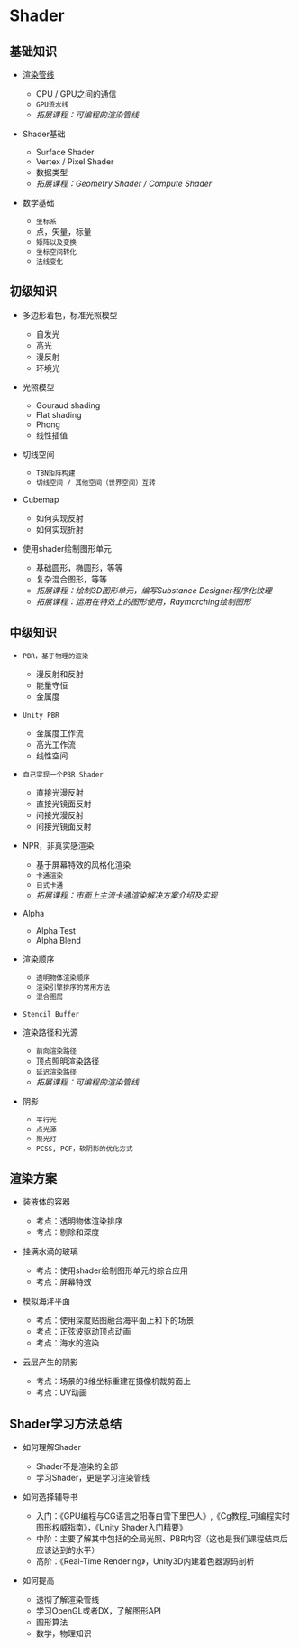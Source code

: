# Shader
## 基础知识
* [渲染管线](0.0TheRenderingPipline.md)
  * CPU / GPU之间的通信
  * `GPU流水线`
  * *拓展课程：可编程的渲染管线*

* Shader基础
  * Surface Shader
  * Vertex / Pixel Shader
  * 数据类型
  * *拓展课程：Geometry Shader / Compute Shader*

* 数学基础
  * `坐标系`
  * 点，矢量，标量
  * `矩阵以及变换`
  * `坐标空间转化`
  * `法线变化`

## 初级知识
* 多边形着色，标准光照模型
  * 自发光
  * 高光
  * 漫反射
  * 环境光

* 光照模型
  * Gouraud shading
  * Flat shading
  * Phong
  * 线性插值

* 切线空间
  * `TBN矩阵构建`
  * `切线空间 / 其他空间（世界空间）互转`

* Cubemap
  * 如何实现反射
  * 如何实现折射


* 使用shader绘制图形单元
  * 基础圆形，椭圆形，等等
  * 复杂混合图形，等等
  * *拓展课程：绘制3D图形单元，编写Substance Designer程序化纹理*
  * *拓展课程：运用在特效上的图形使用，Raymarching绘制图形*
 
## 中级知识
* `PBR，基于物理的渲染`
  * 漫反射和反射
  * 能量守恒
  * 金属度

* `Unity PBR`
  * 金属度工作流
  * 高光工作流
  * 线性空间

* `自己实现一个PBR Shader`
  * 直接光漫反射
  * 直接光镜面反射
  * 间接光漫反射
  * 间接光镜面反射

* NPR，非真实感渲染
  * 基于屏幕特效的风格化渲染
  * `卡通渲染`
  * `日式卡通`
  * *拓展课程：市面上主流卡通渲染解决方案介绍及实现*

* Alpha
  * Alpha Test
  * Alpha Blend

* 渲染顺序
  * `透明物体渲染顺序`
  * `渲染引擎排序的常用方法`
  * `混合图层`
  
* `Stencil Buffer`

* 渲染路径和光源
  * `前向渲染路径`
  * 顶点照明渲染路径
  * `延迟渲染路径`
  * *拓展课程：可编程的渲染管线*

* 阴影
  * `平行光`
  * `点光源`
  * `聚光灯`
  * `PCSS, PCF，软阴影的优化方式`

## 渲染方案
* 装液体的容器
  * 考点：透明物体渲染排序
  * 考点：剔除和深度

* 挂满水滴的玻璃
  * 考点：使用shader绘制图形单元的综合应用
  * 考点：屏幕特效

* 模拟海洋平面
  * 考点：使用深度贴图融合海平面上和下的场景
  * 考点：正弦波驱动顶点动画
  * 考点：海水的渲染

* 云层产生的阴影
  * 考点：场景的3维坐标重建在摄像机裁剪面上
  * 考点：UV动画

## Shader学习方法总结
* 如何理解Shader
  * Shader不是渲染的全部
  * 学习Shader，更是学习渲染管线

* 如何选择辅导书
  * 入门：《GPU编程与CG语言之阳春白雪下里巴人》,《Cg教程_可编程实时图形权威指南》，《Unity Shader入门精要》
  * 中阶：主要了解其中包括的全局光照、PBR内容（这也是我们课程结束后应该达到的水平）
  * 高阶：《Real-Time Rendering》，Unity3D内建着色器源码剖析

* 如何提高
  * 透彻了解渲染管线
  * 学习OpenGL或者DX，了解图形API
  * 图形算法
  * 数学，物理知识


